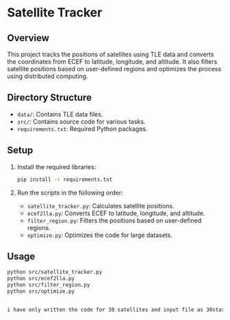# Satellite Tracker

## Overview
This project tracks the positions of satellites using TLE data and converts the coordinates from ECEF to latitude, longitude, and altitude. It also filters satellite positions based on user-defined regions and optimizes the process using distributed computing.

## Directory Structure
- `data/`: Contains TLE data files.
- `src/`: Contains source code for various tasks.
- `requirements.txt`: Required Python packages.

## Setup
1. Install the required libraries:
    ```sh
    pip install -r requirements.txt
    ```

2. Run the scripts in the following order:
    - `satellite_tracker.py`: Calculates satellite positions.
    - `ecef2lla.py`: Converts ECEF to latitude, longitude, and altitude.
    - `filter_region.py`: Filters the positions based on user-defined regions.
    - `optimize.py`: Optimizes the code for large datasets.

## Usage
```sh
python src/satellite_tracker.py
python src/ecef2lla.py
python src/filter_region.py
python src/optimize.py


i have only written the code for 30 satellites and input file as 30stas.txt, change input in file "satellite_tracker.py" to 3000sats.txt to run code for 3000 satillites.
